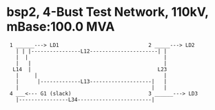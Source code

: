 # bsp2, 4-Bust Test Network, 110kV, mBase:100.0 MVA

     1 ______---> LD1                             2 _____---> LD2
       | | |----------------L12----------------------| |
       |  |                                            |
       |   |                                           |
      L14  |                                         L23
       |     |                                         |
       |      |-------------L13--------------------|   |
       |                                           |   |
     4 ___<--- G1 (slack)                         3 ______---> LD3
       |----------------L34------------------------|


